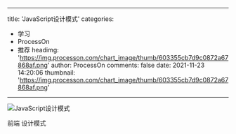 
---
title: 'JavaScript设计模式'
categories: 
 - 学习
 - ProcessOn
 - 推荐
headimg: 'https://img.processon.com/chart_image/thumb/603355cb7d9c0872a67868af.png'
author: ProcessOn
comments: false
date: 2021-11-23 14:20:06
thumbnail: 'https://img.processon.com/chart_image/thumb/603355cb7d9c0872a67868af.png'
---

<div>   
<img class="thumb" alt="JavaScript设计模式" src="https://img.processon.com/chart_image/thumb/603355cb7d9c0872a67868af.png" referrerpolicy="no-referrer">
<p>前端 设计模式</p>  
</div>
            